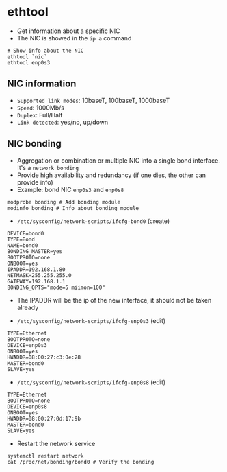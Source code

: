 # ethtool

- Get information about a specific NIC
- The NIC is showed in the `ip a` command

```shell
# Show info about the NIC
ethtool `nic`
ethtool enp0s3
```

## NIC information

- `Supported link modes`: 10baseT, 100baseT, 1000baseT
- `Speed`: 1000Mb/s
- `Duplex`: Full/Half
- `Link detected`: yes/no, up/down

## NIC bonding

- Aggregation or combination or multiple NIC into a single bond interface. It's a `network bonding`
- Provide high availability and redundancy (if one dies, the other can provide info)
- Example: bond NIC `enp0s3` and `enp0s8`

```shell
modprobe bonding # Add bonding module
modinfo bonding # Info about bonding module
```

- `/etc/sysconfig/network-scripts/ifcfg-bond0` (create)

```config
DEVICE=bond0
TYPE=Bond
NAME=bond0
BONDING_MASTER=yes
BOOTPROTO=none
ONBOOT=yes
IPADDR=192.168.1.80
NETMASK=255.255.255.0
GATEWAY=192.168.1.1
BONDING_OPTS="mode=5 miimon=100"
```

- The IPADDR will be the ip of the new interface, it should not be taken already

- `/etc/sysconfig/network-scripts/ifcfg-enp0s3` (edit)

```config
TYPE=Ethernet
BOOTPROTO=none
DEVICE=enp0s3
ONBOOT=yes
HWADDR=08:00:27:c3:0e:28
MASTER=bond0
SLAVE=yes
```

- `/etc/sysconfig/network-scripts/ifcfg-enp0s8` (edit)

```config
TYPE=Ethernet
BOOTPROTO=none
DEVICE=enp0s8
ONBOOT=yes
HWADDR=08:00:27:0d:17:9b
MASTER=bond0
SLAVE=yes
```

- Restart the network service

```shell
systemctl restart network
cat /proc/net/bonding/bond0 # Verify the bonding
```
